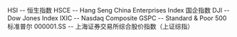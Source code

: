 HSI -- 恒生指数
HSCE -- Hang Seng China Enterprises Index 国企指数
DJI -- Dow Jones Index
IXIC -- Nasdaq Composite
GSPC -- Standard & Poor 500 标准普尔
000001.SS -- 上海证券交易所综合股价指数（上证综指）
